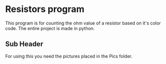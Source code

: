 # Resistors program

This program is for counting the ohm value of a resistor based on it's color code.
The entire project is made in python.

## Sub Header

For using this you need the pictures placed in the Pics folder.
